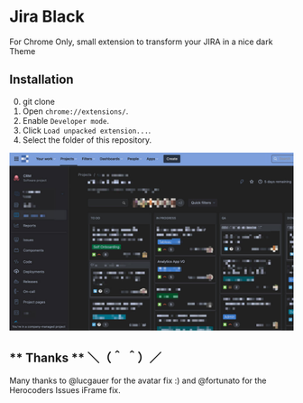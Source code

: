 Jira Black
===========================
For Chrome Only, small extension to transform your JIRA in a nice dark Theme

Installation
------------
0. git clone
1. Open `chrome://extensions/`.
2. Enable `Developer mode`.
3. Click `Load unpacked extension...`.
4. Select the folder of this repository.


![Screenshot](/source/screenshot.jpg)

** Thanks ** ＼（＾ ＾）／
------------
Many thanks to @lucgauer for the avatar fix :) and @fortunato for the Herocoders Issues iFrame fix.
